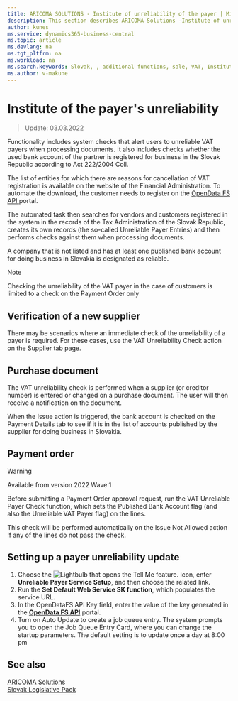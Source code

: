 ```yaml
---
title: ARICOMA SOLUTIONS - Institute of unreliability of the payer | Microsoft Docs
description: This section describes ARICOMA Solutions -Institute of unreliability of the payer
author: kunes
ms.service: dynamics365-business-central
ms.topic: article
ms.devlang: na
ms.tgt_pltfrm: na
ms.workload: na
ms.search.keywords: Slovak, , additional functions, sale, VAT, Institute of the payer's unreliability
ms.author: v-makune
---
```


# Institute of the payer's unreliability
> Update: 03.03.2022

Functionality includes system checks that alert users to unreliable VAT payers when processing documents. It also includes checks whether the used bank account of the partner is registered for business in the Slovak Republic according to Act 222/2004 Coll.

The list of entities for which there are reasons for cancellation of VAT registration is available on the website of the Financial Administration. To automate the download, the customer needs to register on the [OpenData FS API ](https://opendata.financnasprava.sk/en/page/openapi) portal. 

The automated task then searches for vendors and customers registered in the system in the records of the Tax Administration of the Slovak Republic, creates its own records (the so-called Unreliable Payer Entries) and then performs checks against them when processing documents.

A company that is not listed and has at least one published bank account for doing business in Slovakia is designated as reliable.

> [!NOTE]
> Checking the unreliability of the VAT payer in the case of customers is 
limited to a check on the Payment Order only

## Verification of a new supplier
There may be scenarios where an immediate check of the unreliability of a payer is required. For these cases, use the VAT Unreliability Check action on the Supplier tab page.

## Purchase document
The VAT unreliability check is performed when a supplier (or creditor number) is entered or changed on a purchase document. The user will then receive a notification on the document.

When the Issue action is triggered, the bank account is checked on the Payment Details tab to see if it is in the list of accounts published by the supplier for doing business in Slovakia.
## Payment order

> [!WARNING]
> Available from version 2022 Wave 1

Before submitting a Payment Order approval request, run the VAT Unreliable Payer Check function, which sets the Published Bank Account flag (and also the Unreliable VAT Payer flag) on the lines.

This check will be performed automatically on the Issue Not Allowed action if any of the lines do not pass the check.
## Setting up a payer unreliability update

1.	Choose the ![Lightbulb that opens the Tell Me feature.](media/ui-search/search_small.png "Tell me what you want to do") icon, enter **Unreliable Payer Service Setup**, and then choose the related link. 
2. Run the **Set Default Web Service SK function**, which populates the service URL.
3. In the OpenDataFS API Key field, enter the value of the key generated in the **[OpenData FS API](https://opendata.financnasprava.sk/en/page/openapi)**
portal.
4. Turn on Auto Update to create a job queue entry. The system prompts you to open the Job Queue Entry Card, where you can change the startup parameters. The default setting is to update once a day at 8:00 pm

## See also

[ARICOMA Solutions](solutions.md)  
[Slovak Legislative Pack](sk-legislative-pack.md)
